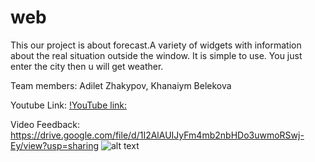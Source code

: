 # web
This our project is about forecast.A variety of widgets with information about the real situation outside the window. It is simple to use. You just enter the city then u will get weather.


Team members: Adilet Zhakypov, Khanaiym Belekova

Youtube Link:
[!YouTube link:](https://youtu.be/C_8oiDHklGU)

Video Feedback:
https://drive.google.com/file/d/1I2AlAUIJyFm4mb2nbHDo3uwmoRSwj-Ey/view?usp=sharing
![alt text](screenshots/2020-12-00.png)



